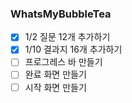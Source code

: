 ### WhatsMyBubbleTea

- [x] 1/2 질문 12개 추가하기
- [x] 1/10 결과지 16개 추가하기
- [ ] 프로그레스 바 만들기
- [ ] 완료 화면 만들기
- [ ] 시작 화면 만들기
